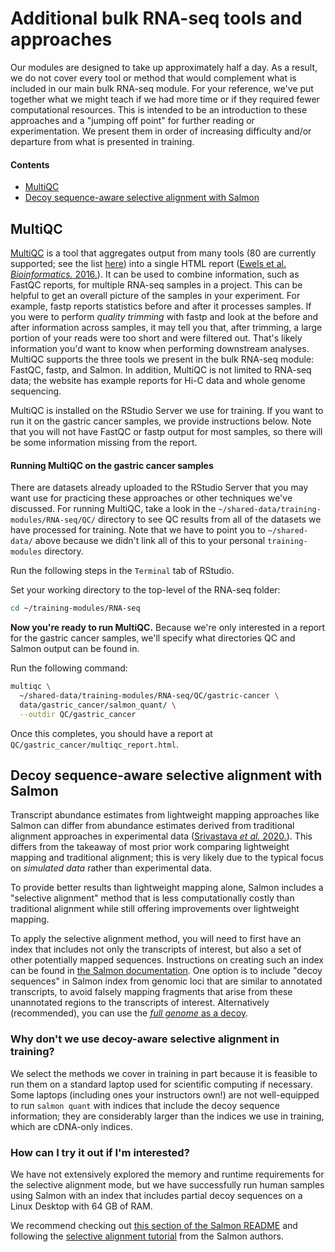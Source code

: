 # Additional bulk RNA-seq tools and approaches

Our modules are designed to take up approximately half a day.
As a result, we do not cover every tool or method that would complement what is included in our main bulk RNA-seq module.
For your reference, we've put together what we might teach if we had more time or if they required fewer computational resources.
This is intended to be an introduction to these approaches and a "jumping off point" for further reading or experimentation.
We present them in order of increasing difficulty and/or departure from what is presented in training.

####  Contents

* [MultiQC](#multiqc)
* [Decoy sequence-aware selective alignment with Salmon](#decoy-sequence-aware-selective-alignment-with-salmon)

## MultiQC

[MultiQC](https://multiqc.info/) is a tool that aggregates output from many tools (80 are currently supported; see the list [here](https://multiqc.info/docs/#multiqc-modules)) into a single HTML report ([Ewels et al. _Bioinformatics._ 2016.](http://dx.doi.org/10.1093/bioinformatics/btw354)).
It can be used to combine information, such as FastQC reports, for multiple RNA-seq samples in a project.
This can be helpful to get an overall picture of the samples in your experiment.
For example, fastp reports statistics before and after it processes samples.
If you were to perform _quality trimming_ with fastp and look at the before and after information across samples, it may tell you that, after trimming, a large portion of your reads were too short and were filtered out.
That's likely information you'd want to know when performing downstream analyses.
MultiQC supports the three tools we present in the bulk RNA-seq module: FastQC, fastp, and Salmon.
In addition, MultiQC is not limited to RNA-seq data; the website has example reports for Hi-C data and whole genome sequencing.

MultiQC is installed on the RStudio Server we use for training.
If you want to run it on the gastric cancer samples, we provide instructions below.
Note that you will not have FastQC or fastp output for most samples, so there will be some information missing from the report.

#### Running MultiQC on the gastric cancer samples

There are datasets already uploaded to the RStudio Server that you may want use for practicing these approaches or other techniques we've discussed.
For running MultiQC, take a look in the `~/shared-data/training-modules/RNA-seq/QC/` directory to see QC results from all of the datasets we have processed for training.
Note that we have to point you to `~/shared-data/` above because we didn't link all of this to your personal `training-modules` directory.

Run the following steps in the `Terminal` tab of RStudio.

Set your working directory to the top-level of the RNA-seq folder:

```bash
cd ~/training-modules/RNA-seq
```

**Now you're ready to run MultiQC.**
Because we're only interested in a report for the gastric cancer samples, we'll specify what directories QC and Salmon output can be found in.

Run the following command:

```bash
multiqc \
  ~/shared-data/training-modules/RNA-seq/QC/gastric-cancer \
  data/gastric_cancer/salmon_quant/ \
  --outdir QC/gastric_cancer
```

Once this completes, you should have a report at `QC/gastric_cancer/multiqc_report.html`.

## Decoy sequence-aware selective alignment with Salmon

Transcript abundance estimates from lightweight mapping approaches like Salmon can differ from abundance estimates derived from traditional alignment approaches in experimental data ([Srivastava _et al._ 2020.](https://doi.org/10.1186/s13059-020-02151-8)).
This differs from the takeaway of most prior work comparing lightweight mapping and traditional alignment; this is very likely due to the typical focus on _simulated data_ rather than experimental data.

To provide better results than lightweight mapping alone, Salmon includes a "selective alignment" method that is less computationally costly than traditional alignment while still offering improvements over lightweight mapping.

To apply the selective alignment method, you will need to first have an index that includes not only the transcripts of interest, but also a set of other potentially mapped sequences.
Instructions on creating such an index can be found in [the Salmon documentation](https://salmon.readthedocs.io/en/latest/salmon.html#preparing-transcriptome-indices-mapping-based-mode).
One option is to include "decoy sequences" in Salmon index from genomic loci that are similar to annotated transcripts, to avoid falsely mapping fragments that arise from these unannotated regions to the transcripts of interest.
Alternatively (recommended), you can use the [_full genome_ as a decoy](https://combine-lab.github.io/alevin-tutorial/2019/selective-alignment/).

### Why don't we use decoy-aware selective alignment in training?

We select the methods we cover in training in part because it is feasible to run them on a standard laptop used for scientific computing if necessary.
Some laptops (including ones your instructors own!) are not well-equipped to run `salmon quant` with indices that include the decoy sequence information; they are considerably larger than the indices we use in training, which are cDNA-only indices.

### How can I try it out if I'm interested?

We have not extensively explored the memory and runtime requirements for the selective alignment mode, but we have successfully run human samples using Salmon with an index that includes partial decoy sequences on a Linux Desktop with 64 GB of RAM.

We recommend checking out [this section of the Salmon README](https://github.com/COMBINE-lab/salmon/tree/91091fc3650a3220f657a9f31616916513f0ad02#pre-computed-decoy-transcriptomes) and following the [selective alignment tutorial](https://combine-lab.github.io/alevin-tutorial/2019/selective-alignment/) from the Salmon authors.
